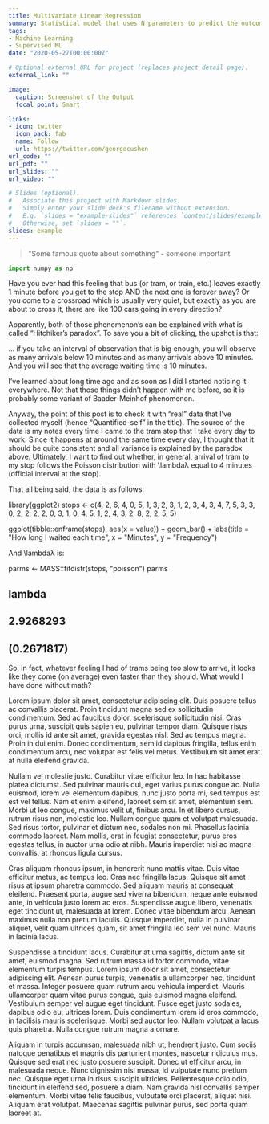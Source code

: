 ```yaml
---
title: Multivariate Linear Regression
summary: Statistical model that uses N parameters to predict the outcome of the response variable. Implemented with the gradient descent aglorithm.
tags:
- Machine Learning
- Supervised ML
date: "2020-05-27T00:00:00Z"

# Optional external URL for project (replaces project detail page).
external_link: ""

image:
  caption: Screenshot of the Output
  focal_point: Smart

links:
- icon: twitter
  icon_pack: fab
  name: Follow
  url: https://twitter.com/georgecushen
url_code: ""
url_pdf: ""
url_slides: ""
url_video: ""

# Slides (optional).
#   Associate this project with Markdown slides.
#   Simply enter your slide deck's filename without extension.
#   E.g. `slides = "example-slides"` references `content/slides/example-slides.md`.
#   Otherwise, set `slides = ""`.
slides: example
---
```



> "Some famous quote about something" - someone important

```python
import numpy as np
```
Have you ever had this feeling that bus (or tram, or train, etc.) leaves exactly 1 minute before you get to the stop AND the next one is forever away? Or you come to a crossroad which is usually very quiet, but exactly as you are about to cross it, there are like 100 cars going in every direction?

Apparently, both of those phenomenon’s can be explained with what is called “Hitchiker’s paradox”. To save you a bit of clicking, the upshot is that:

… if you take an interval of observation that is big enough, you will observe as many arrivals below 10 minutes and as many arrivals above 10 minutes. And you will see that the average waiting time is 10 minutes.

I’ve learned about long time ago and as soon as I did I started noticing it everywhere. Not that those things didn’t happen with me before, so it is probably some variant of Baader-Meinhof phenomenon.

Anyway, the point of this post is to check it with “real” data that I’ve collected myself (hence “Quantified-self” in the title). The source of the data is my notes every time I came to the tram stop that I take every day to work. Since it happens at around the same time every day, I thought that it should be quite consistent and all variance is explained by the paradox above. Ultimately, I want to find out whether, in general, arrival of tram to my stop follows the Poisson distribution with \lambdaλ equal to 4 minutes (official interval at the stop).

That all being said, the data is as follows:

library(ggplot2)
stops <- c(4, 2, 6, 4, 0, 5, 1, 3, 2, 3, 1, 2, 3, 4, 3, 4, 7, 5,
           3, 3, 0, 2, 2, 2, 2, 0, 3, 1, 0, 4, 5, 1, 2, 4, 3, 2,
           8, 2, 2, 5, 5)

ggplot(tibble::enframe(stops), aes(x = value)) +
  geom_bar() +
  labs(title = "How long I waited each time",
       x = "Minutes",
       y = "Frequency")


And \lambdaλ is:

parms <- MASS::fitdistr(stops, "poisson")
parms
##     lambda  
##   2.9268293
##  (0.2671817)
So, in fact, whatever feeling I had of trams being too slow to arrive, it looks like they come (on average) even faster than they should. What would I have done without math?

Lorem ipsum dolor sit amet, consectetur adipiscing elit. Duis posuere tellus ac convallis placerat. Proin tincidunt magna sed ex sollicitudin condimentum. Sed ac faucibus dolor, scelerisque sollicitudin nisi. Cras purus urna, suscipit quis sapien eu, pulvinar tempor diam. Quisque risus orci, mollis id ante sit amet, gravida egestas nisl. Sed ac tempus magna. Proin in dui enim. Donec condimentum, sem id dapibus fringilla, tellus enim condimentum arcu, nec volutpat est felis vel metus. Vestibulum sit amet erat at nulla eleifend gravida.

Nullam vel molestie justo. Curabitur vitae efficitur leo. In hac habitasse platea dictumst. Sed pulvinar mauris dui, eget varius purus congue ac. Nulla euismod, lorem vel elementum dapibus, nunc justo porta mi, sed tempus est est vel tellus. Nam et enim eleifend, laoreet sem sit amet, elementum sem. Morbi ut leo congue, maximus velit ut, finibus arcu. In et libero cursus, rutrum risus non, molestie leo. Nullam congue quam et volutpat malesuada. Sed risus tortor, pulvinar et dictum nec, sodales non mi. Phasellus lacinia commodo laoreet. Nam mollis, erat in feugiat consectetur, purus eros egestas tellus, in auctor urna odio at nibh. Mauris imperdiet nisi ac magna convallis, at rhoncus ligula cursus.

Cras aliquam rhoncus ipsum, in hendrerit nunc mattis vitae. Duis vitae efficitur metus, ac tempus leo. Cras nec fringilla lacus. Quisque sit amet risus at ipsum pharetra commodo. Sed aliquam mauris at consequat eleifend. Praesent porta, augue sed viverra bibendum, neque ante euismod ante, in vehicula justo lorem ac eros. Suspendisse augue libero, venenatis eget tincidunt ut, malesuada at lorem. Donec vitae bibendum arcu. Aenean maximus nulla non pretium iaculis. Quisque imperdiet, nulla in pulvinar aliquet, velit quam ultrices quam, sit amet fringilla leo sem vel nunc. Mauris in lacinia lacus.

Suspendisse a tincidunt lacus. Curabitur at urna sagittis, dictum ante sit amet, euismod magna. Sed rutrum massa id tortor commodo, vitae elementum turpis tempus. Lorem ipsum dolor sit amet, consectetur adipiscing elit. Aenean purus turpis, venenatis a ullamcorper nec, tincidunt et massa. Integer posuere quam rutrum arcu vehicula imperdiet. Mauris ullamcorper quam vitae purus congue, quis euismod magna eleifend. Vestibulum semper vel augue eget tincidunt. Fusce eget justo sodales, dapibus odio eu, ultrices lorem. Duis condimentum lorem id eros commodo, in facilisis mauris scelerisque. Morbi sed auctor leo. Nullam volutpat a lacus quis pharetra. Nulla congue rutrum magna a ornare.

Aliquam in turpis accumsan, malesuada nibh ut, hendrerit justo. Cum sociis natoque penatibus et magnis dis parturient montes, nascetur ridiculus mus. Quisque sed erat nec justo posuere suscipit. Donec ut efficitur arcu, in malesuada neque. Nunc dignissim nisl massa, id vulputate nunc pretium nec. Quisque eget urna in risus suscipit ultricies. Pellentesque odio odio, tincidunt in eleifend sed, posuere a diam. Nam gravida nisl convallis semper elementum. Morbi vitae felis faucibus, vulputate orci placerat, aliquet nisi. Aliquam erat volutpat. Maecenas sagittis pulvinar purus, sed porta quam laoreet at.
